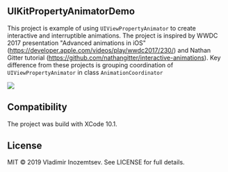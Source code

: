 
## UIKitPropertyAnimatorDemo

This project is example of using `UIViewPropertyAnimator` to create interactive and interruptible animations. The project is inspired by WWDC 2017 presentation "Advanced animations in iOS" (https://developer.apple.com/videos/play/wwdc2017/230/) and Nathan Gitter tutorial (https://github.com/nathangitter/interactive-animations). Key difference from these projects is grouping coordination of `UIViewPropertyAnimator` in class `AnimationCoordinator`

![](demo.gif)

## Compatibility

The project was build with XCode 10.1.

## License

MIT © 2019 Vladimir Inozemtsev. See LICENSE for full details.
